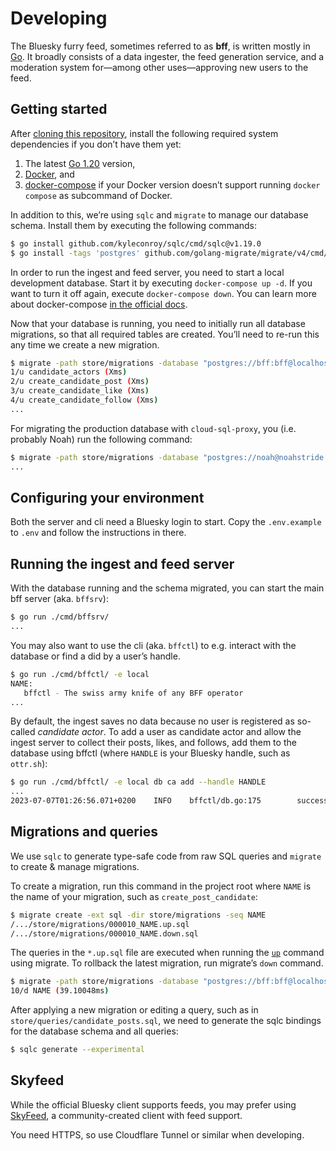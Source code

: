 # Developing

The Bluesky furry feed, sometimes referred to as **bff**, is written
mostly in [Go][go]. It broadly consists of a data ingester, the feed
generation service, and a moderation system for—among other
uses—approving new users to the feed.

[go]: https://go.dev

## Getting started

After [cloning this repository][clone], install the following required
system dependencies if you don’t have them yet:

1. The latest [Go 1.20][go] version,
2. [Docker][docker], and
3. [docker-compose][docker-compose] if your Docker version doesn’t
   support running `docker compose` as subcommand of Docker.

In addition to this, we’re using `sqlc` and `migrate` to manage our
database schema. Install them by executing the following commands:

```bash
$ go install github.com/kyleconroy/sqlc/cmd/sqlc@v1.19.0
$ go install -tags 'postgres' github.com/golang-migrate/migrate/v4/cmd/migrate@latest
```

In order to run the ingest and feed server, you need to start a local
development database. Start it by executing `docker-compose up -d`. If
you want to turn it off again, execute `docker-compose down`. You can
learn more about docker-compose [in the official docs][docker-compose].

Now that your database is running, you need to initially run all database
migrations, so that all required tables are created. You’ll need to
re-run this any time we create a new migration.

```sh
$ migrate -path store/migrations -database "postgres://bff:bff@localhost:5432/bff?sslmode=disable" up
1/u candidate_actors (Xms)
2/u create_candidate_post (Xms)
3/u create_candidate_like (Xms)
4/u create_candidate_follow (Xms)
...
```

For migrating the production database with `cloud-sql-proxy`, you (i.e.
probably Noah) run the following command:

```sh
$ migrate -path store/migrations -database "postgres://noah@noahstride.co.uk@localhost:15432/bff?sslmode=disable" up
...
```

[clone]: https://docs.github.com/en/repositories/creating-and-managing-repositories/cloning-a-repository
[docker]: https://docs.docker.com/engine/install/#server
[docker-compose]: https://docs.docker.com/compose/

## Configuring your environment

Both the server and cli need a Bluesky login to start. Copy the
`.env.example` to `.env` and follow the instructions in there.

## Running the ingest and feed server

With the database running and the schema migrated, you can start the main
bff server (aka. `bffsrv`):

```sh
$ go run ./cmd/bffsrv/
...
```

You may also want to use the cli (aka. `bffctl`) to e.g. interact with
the database or find a did by a user’s handle.

```sh
$ go run ./cmd/bffctl/ -e local
NAME:
   bffctl - The swiss army knife of any BFF operator
...
```

By default, the ingest saves no data because no user is registered as
so-called _candidate actor_. To add a user as candidate actor and allow
the ingest server to collect their posts, likes, and follows, add them
to the database using bffctl (where `HANDLE` is your Bluesky handle, such
as `ottr.sh`):

```sh
$ go run ./cmd/bffctl/ -e local db ca add --handle HANDLE
...
2023-07-07T01:26:56.071+0200    INFO    bffctl/db.go:175        successfully added
```

## Migrations and queries

We use `sqlc` to generate type-safe code from raw SQL queries and
`migrate` to create & manage migrations.

To create a migration, run this command in the project root where
`NAME` is the name of your migration, such as `create_post_candidate`:

```sh
$ migrate create -ext sql -dir store/migrations -seq NAME
/.../store/migrations/000010_NAME.up.sql
/.../store/migrations/000010_NAME.down.sql
```

The queries in the `*.up.sql` file are executed when running the
[`up`](#getting-started) command using migrate. To rollback the latest
migration, run migrate’s `down` command.

```sh
$ migrate -path store/migrations -database "postgres://bff:bff@localhost:5432/bff?sslmode=disable" down 1
10/d NAME (39.10048ms)
```

After applying a new migration or editing a query, such as in
`store/queries/candidate_posts.sql`, we need to generate the sqlc
bindings for the database schema and all queries:

```sh
$ sqlc generate --experimental
```

## Skyfeed

While the official Bluesky client supports feeds, you may prefer using
[SkyFeed][skyfeed], a community-created client with feed support.

You need HTTPS, so use Cloudflare Tunnel or similar when developing.

[skyfeed]: https://skyfeed.app/#/
